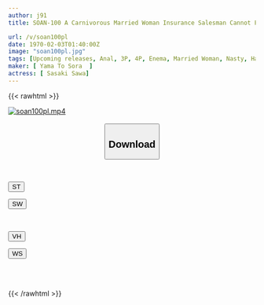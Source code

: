 ```yaml
---
author: j91
title: SOAN-100 A Carnivorous Married Woman Insurance Salesman Cannot Forget The Taste Of Anal Sex She Was Trained In During Her Student Days And Applies For AV. Two-hole Anal Grogginess Sasaki-san

url: /v/soan100pl
date: 1970-02-03T01:40:00Z
image: "soan100pl.jpg"
tags: [Upcoming releases, Anal, 3P, 4P, Enema, Married Woman, Nasty, Hardcore	]
maker: [ Yama To Sora  ]
actress: [ Sasaki Sawa]
---
```



{{< rawhtml >}}

<div class="video" data-videoid="pending_link_2.html">
    <a href="javascript:;">
        <img src="/v/soan100pl/soan100pl.jpg" width="WIDTH" height="HEIGHT" alt="soan100pl.mp4" loading="lazy">
    </a>
</div>

<script type="text/javascript" src="https://j91.asia/asset/on-demand-pend.js"></script>

<br>
  <link rel="stylesheet" href="https://j91.asia/asset/bs5.css">
  
  <center>
  <button class="btn btn-primary" type="button" data-bs-toggle="collapse" data-bs-target=".multi-collapse" aria-expanded="false" aria-controls="multiCollapseExample1 multiCollapseExample2"><h2>Download</h2></button></center>
</p>
<div class="row">
  <div class="col">
    <div class="collapse multi-collapse" id="multiCollapseExample1">
      <div class="card card-body">
	      	      <br>
<div class="buttons">  
<p><a href="https://j91.asia/pending_link_2.html" target="_blank"><button class="btn-hover color-3"><i class="fa fa-download"></i> ST</button></a></p>
<p><a href="https://j91.asia/pending_link_2.html" target="_blank"><button class="btn-hover color-2"><i class="fa fa-download"></i> SW</button></a></p></div>
    </div>
  </div>
</div>
  <div class="col">
    <div class="collapse multi-collapse" id="multiCollapseExample2">
      <div class="card card-body">
	      <br>
<div class="buttons">
<p><a href="https://j91.asia/pending_link_2.html" target="_blank"><button class="btn-hover color-9"><i class="fa fa-download"></i> VH</button></a></p>
<p><a href="https://j91.asia/pending_link_2.html" target="_blank"><button class="btn-hover color-8"><i class="fa fa-download"></i> WS</button></a></p></div>
<br><br>
      </div>
    </div>
  </div>
</div>

{{< /rawhtml >}}